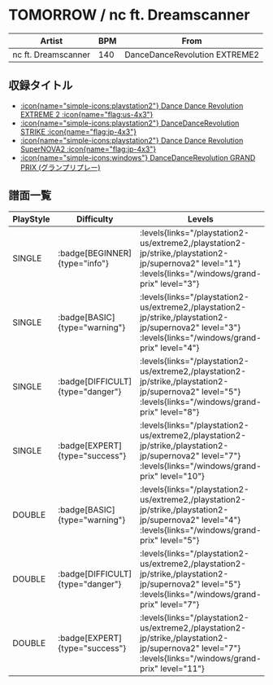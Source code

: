 # TOMORROW / nc ft. Dreamscanner

|Artist|BPM|From|
|------|---|----|
|nc ft. Dreamscanner|140|DanceDanceRevolution EXTREME2|

## 収録タイトル

- [:icon{name="simple-icons:playstation2"} Dance Dance Revolution EXTREME 2 :icon{name="flag:us-4x3"}](/playstation2-us/extreme2)
- [:icon{name="simple-icons:playstation2"} DanceDanceRevolution STRIKE :icon{name="flag:jp-4x3"}](/playstation2-jp/strike)
- [:icon{name="simple-icons:playstation2"} Dance Dance Revolution SuperNOVA2 :icon{name="flag:jp-4x3"}](/playstation2-jp/supernova2)
- [:icon{name="simple-icons:windows"} DanceDanceRevolution GRAND PRIX (グランプリプレー)](/windows/grand-prix)

## 譜面一覧

|PlayStyle|Difficulty|Levels|Notes|Movie|
|---------|----------|------|-----|-----|
|SINGLE| :badge[BEGINNER]{type="info"}| :levels{links="/playstation2-us/extreme2,/playstation2-jp/strike,/playstation2-jp/supernova2" level="1"} :levels{links="/windows/grand-prix" level="3"}|91/1||
|SINGLE| :badge[BASIC]{type="warning"}| :levels{links="/playstation2-us/extreme2,/playstation2-jp/strike,/playstation2-jp/supernova2" level="3"} :levels{links="/windows/grand-prix" level="4"}|124/16||
|SINGLE| :badge[DIFFICULT]{type="danger"}| :levels{links="/playstation2-us/extreme2,/playstation2-jp/strike,/playstation2-jp/supernova2" level="5"} :levels{links="/windows/grand-prix" level="8"}|212/3||
|SINGLE| :badge[EXPERT]{type="success"}| :levels{links="/playstation2-us/extreme2,/playstation2-jp/strike,/playstation2-jp/supernova2" level="7"} :levels{links="/windows/grand-prix" level="10"}|290/10||
|DOUBLE| :badge[BASIC]{type="warning"}| :levels{links="/playstation2-us/extreme2,/playstation2-jp/strike,/playstation2-jp/supernova2" level="4"} :levels{links="/windows/grand-prix" level="5"}|140/15||
|DOUBLE| :badge[DIFFICULT]{type="danger"}| :levels{links="/playstation2-us/extreme2,/playstation2-jp/strike,/playstation2-jp/supernova2" level="5"} :levels{links="/windows/grand-prix" level="7"}|214/11||
|DOUBLE| :badge[EXPERT]{type="success"}| :levels{links="/playstation2-us/extreme2,/playstation2-jp/strike,/playstation2-jp/supernova2" level="7"} :levels{links="/windows/grand-prix" level="11"}|285/11||

